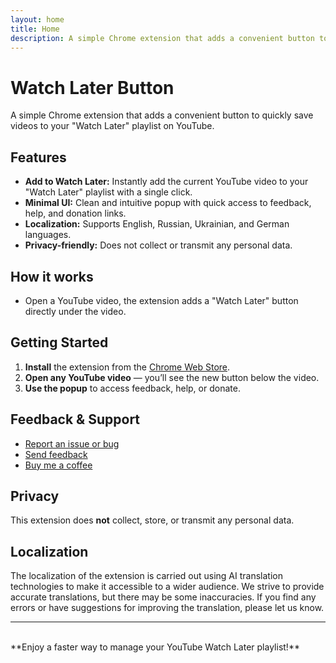 ```yaml
---
layout: home
title: Home
description: A simple Chrome extension that adds a convenient button to quickly save videos to your "Watch Later" playlist on YouTube.
---
```


# Watch Later Button

A simple Chrome extension that adds a convenient button to quickly save videos to your "Watch Later" playlist on YouTube.

## Features

- **Add to Watch Later:** Instantly add the current YouTube video to your "Watch Later" playlist with a single click.
- **Minimal UI:** Clean and intuitive popup with quick access to feedback, help, and donation links.
- **Localization:** Supports English, Russian, Ukrainian, and German languages.
- **Privacy-friendly:** Does not collect or transmit any personal data.

## How it works

- Open a YouTube video, the extension adds a "Watch Later" button directly under the video.

## Getting Started

1. **Install** the extension from the [Chrome Web Store](https://chromewebstore.google.com/detail/watch-later-button/igehcnnhegiagilpnablldbbcnjabkab).
2. **Open any YouTube video** — you’ll see the new button below the video.
3. **Use the popup** to access feedback, help, or donate.

## Feedback & Support

- [Report an issue or bug](https://chromewebstore.google.com/detail/watch-later-button/igehcnnhegiagilpnablldbbcnjabkab/support)
- [Send feedback](https://chromewebstore.google.com/detail/watch-later-button/igehcnnhegiagilpnablldbbcnjabkab/reviews)
- [Buy me a coffee](https://www.buymeacoffee.com/pletnovalex)

## Privacy

This extension does **not** collect, store, or transmit any personal data.

## Localization

The localization of the extension is carried out using AI translation technologies to make it accessible to a wider audience. We strive to provide accurate translations, but there may be some inaccuracies. If you find any errors or have suggestions for improving the translation, please let us know.

---

<br/>
**Enjoy a faster way to manage your YouTube Watch Later playlist!**
